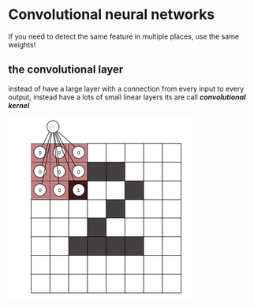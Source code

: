 # Convolutional neural networks

 If you need to detect the same feature in multiple places, use the same weights!

## the convolutional layer

instead of have a large layer with a connection from every input to every output, instead have a lots of small linear layers its are call 
***convolutional kernel*** 

![convolutional kerner](/assets/images/convolutkernel.png)


